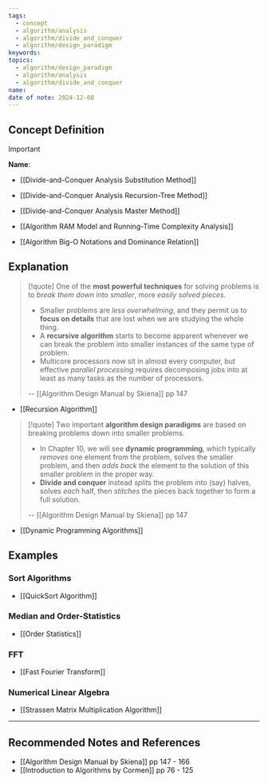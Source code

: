 ```yaml
---
tags:
  - concept
  - algorithm/analysis
  - algorithm/divide_and_conquer
  - algorithm/design_paradigm
keywords: 
topics:
  - algorithm/design_paradigm
  - algorithm/analysis
  - algorithm/divide_and_conquer
name: 
date of note: 2024-12-08
---
```


## Concept Definition

>[!important]
>**Name**: 



- [[Divide-and-Conquer Analysis Substitution Method]]
- [[Divide-and-Conquer Analysis Recursion-Tree Method]]
- [[Divide-and-Conquer Analysis Master Method]]

- [[Algorithm RAM Model and Running-Time Complexity Analysis]]
- [[Algorithm Big-O Notations and Dominance Relation]]



## Explanation

>[!quote]
>One of the **most powerful techniques** for solving problems is to *break them down* into *smaller*, more *easily solved pieces*. 
>- Smaller problems are *less overwhelming*, and they permit us to **focus on details** that are lost when we are studying the whole thing. 
>- A **recursive algorithm** starts to become apparent whenever we can break the problem into smaller instances of the same type of problem. 
>- Multicore processors now sit in almost every computer, but effective *parallel processing* requires decomposing jobs into at least as many tasks as the number of processors.
>  
>-- [[Algorithm Design Manual by Skiena]] pp 147  

- [[Recursion Algorithm]]

>[!quote]
>Two important **algorithm design paradigms** are based on breaking problems down into smaller problems. 
>- In Chapter 10, we will see **dynamic programming**, which typically *removes* one element from the problem, solves the smaller problem, and then *adds back* the element to the solution of this smaller problem in the proper way. 
>- **Divide and conquer** instead *splits* the problem into (say) halves, solves *each* half, then *stitches* the pieces back together to form a full solution.
>  
>-- [[Algorithm Design Manual by Skiena]]  pp 147

- [[Dynamic Programming Algorithms]]



## Examples

### Sort Algorithms

- [[QuickSort Algorithm]]

### Median and Order-Statistics

- [[Order Statistics]]

### FFT

- [[Fast Fourier Transform]]


### Numerical Linear Algebra

- [[Strassen Matrix Multiplication Algorithm]]




-----------
##  Recommended Notes and References


- [[Algorithm Design Manual by Skiena]] pp 147 - 166
- [[Introduction to Algorithms by Cormen]] pp 76 - 125